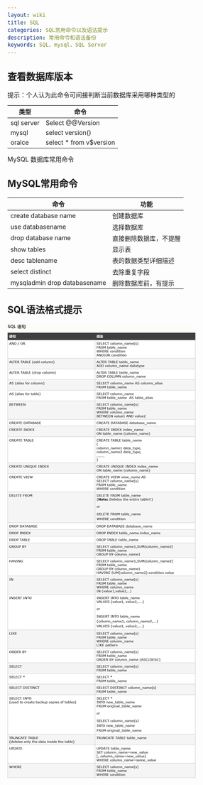 ```yaml
---
layout: wiki
title: SQL
categories: SQL常用命令以及语法提示
description: 常用命令和语法备份
keywords: SQL，mysql，SQL Server
---
```


## 查看数据库版本

提示：个人认为此命令可间接判断当前数据库采用哪种类型的

类型  | 命令
--|--
sql server| Select @@Version
mysql | select version()
oralce |select * from v$version
MySQL 数据库常用命令

## MySQL常用命令

  命令|功能  
--|--
create database name|创建数据库
use databasename|选择数据库
drop database name| 直接删除数据库，不提醒
show tables| 显示表
desc tablename|表的数据类型详细描述
select distinct|去除重复字段
mysqladmin drop databasename |删除数据库前，有提示

## SQL语法格式提示
![SQL](/images/blog/2018-03-11_0.png)
